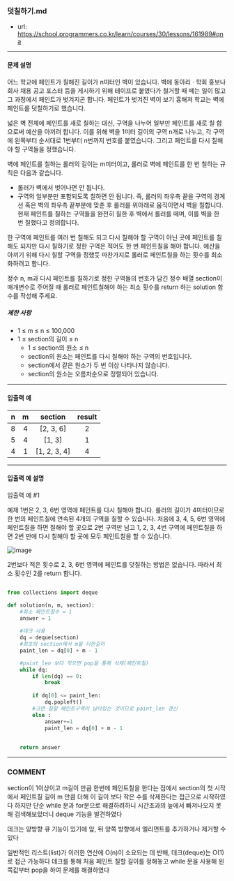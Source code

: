 ### 덧칠하기.md

 - url: https://school.programmers.co.kr/learn/courses/30/lessons/161989#qna
 
 --------
 
#### 문제 설명
어느 학교에 페인트가 칠해진 길이가 n미터인 벽이 있습니다. 벽에 동아리 · 학회 홍보나 회사 채용 공고 포스터 등을 게시하기 위해 테이프로 붙였다가 철거할 때 떼는 일이 많고 그 과정에서 페인트가 벗겨지곤 합니다. 페인트가 벗겨진 벽이 보기 흉해져 학교는 벽에 페인트를 덧칠하기로 했습니다.

넓은 벽 전체에 페인트를 새로 칠하는 대신, 구역을 나누어 일부만 페인트를 새로 칠 함으로써 예산을 아끼려 합니다. 이를 위해 벽을 1미터 길이의 구역 n개로 나누고, 각 구역에 왼쪽부터 순서대로 1번부터 n번까지 번호를 붙였습니다. 그리고 페인트를 다시 칠해야 할 구역들을 정했습니다.

벽에 페인트를 칠하는 롤러의 길이는 m미터이고, 롤러로 벽에 페인트를 한 번 칠하는 규칙은 다음과 같습니다.

 - 롤러가 벽에서 벗어나면 안 됩니다.
 - 구역의 일부분만 포함되도록 칠하면 안 됩니다.
즉, 롤러의 좌우측 끝을 구역의 경계선 혹은 벽의 좌우측 끝부분에 맞춘 후 롤러를 위아래로 움직이면서 벽을 칠합니다. 현재 페인트를 칠하는 구역들을 완전히 칠한 후 벽에서 롤러를 떼며, 이를 벽을 한 번 칠했다고 정의합니다.

한 구역에 페인트를 여러 번 칠해도 되고 다시 칠해야 할 구역이 아닌 곳에 페인트를 칠해도 되지만 다시 칠하기로 정한 구역은 적어도 한 번 페인트칠을 해야 합니다. 예산을 아끼기 위해 다시 칠할 구역을 정했듯 마찬가지로 롤러로 페인트칠을 하는 횟수를 최소화하려고 합니다.

정수 n, m과 다시 페인트를 칠하기로 정한 구역들의 번호가 담긴 정수 배열 section이 매개변수로 주어질 때 롤러로 페인트칠해야 하는 최소 횟수를 return 하는 solution 함수를 작성해 주세요.

##### 제한 사항
 - 1 ≤ m ≤ n ≤ 100,000
 - 1 ≤ section의 길이 ≤ n
    - 1 ≤ section의 원소 ≤ n
    - section의 원소는 페인트를 다시 칠해야 하는 구역의 번호입니다.
    - section에서 같은 원소가 두 번 이상 나타나지 않습니다.
    - section의 원소는 오름차순으로 정렬되어 있습니다.
--------
 
#### 입출력 예
|n|m|section|result|
|:---:|:---:|:---:|:---:|
|8|4|[2, 3, 6]|2|
|5|4|[1, 3]|1|
|4|1|[1, 2, 3, 4]|4|
 
--------

#### 입출력 예 설명
입출력 예 #1

예제 1번은 2, 3, 6번 영역에 페인트를 다시 칠해야 합니다. 롤러의 길이가 4미터이므로 한 번의 페인트칠에 연속된 4개의 구역을 칠할 수 있습니다. 처음에 3, 4, 5, 6번 영역에 페인트칠을 하면 칠해야 할 곳으로 2번 구역만 남고 1, 2, 3, 4번 구역에 페인트칠을 하면 2번 만에 다시 칠해야 할 곳에 모두 페인트칠을 할 수 있습니다.


![image](https://github.com/sungju1572/programmers/assets/70958560/b04550b7-a319-4bdd-ac18-77ba1332bc94)

2번보다 적은 횟수로 2, 3, 6번 영역에 페인트를 덧칠하는 방법은 없습니다. 따라서 최소 횟수인 2를 return 합니다.



```python

from collections import deque

def solution(n, m, section):
    #최소 페인트칠수 = 1
    answer = 1
    
    #데크 사용
    dq = deque(section)
    #최초의 section에서 m을 더한길이
    paint_len = dq[0] + m - 1

    #paint_len 보다 작으면 pop을 통해 삭제(페인트칠)
    while dq:
        if len(dq) == 0:
            break
        
        if dq[0] <= paint_len:
            dq.popleft()
        #크면 칠할 페인트구역이 남아있는 것이므로 paint_len 갱신
        else : 
            answer+=1
            paint_len = dq[0] + m - 1
            
    
    return answer

```

------
### COMMENT
section이 1이상이고 m길이 만큼 한번에 페인트칠을 한다는 점에서 section의 첫 시작에서 페인트칠 길이 m 만큼 더해 이 길이 보다 작은 수를 삭제한다는 접근으로 시작하였다
하지만 단순 while 문과 for문으로 해결하려하니 시간초과의 늪에서 빠져나오지 못해 검색해보았더니 deque 기능을 발견하였다

데크는 양방향 큐 기능이 있기에 앞, 뒤 양쪽 방향에서 엘리먼트를 추가하거나 제거할 수있다

일반적인 리스트(list)가 이러한 연산에 O(n)이 소요되는 데 반해, 데크(deque)는 O(1)로 접근 가능하다
데크를 통해 처음 페인트 칠할 길이를 정해놓고 while 문을 사용해 왼쪽값부터 pop을 하여 문제를 해결하였다


